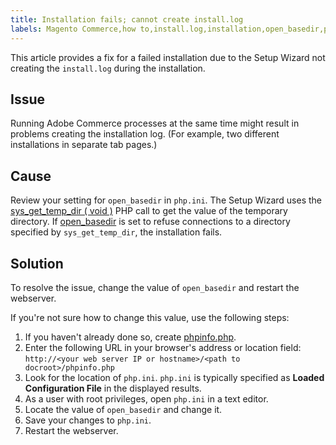 ```yaml
---
title: Installation fails; cannot create install.log
labels: Magento Commerce,how to,install.log,installation,open_basedir,php.ini,phpinfo.php,setup,wizard,Adobe Commerce
---
```


This article provides a fix for a failed installation due to the Setup Wizard not creating the `install.log` during the installation.

## Issue

Running Adobe Commerce processes at the same time might result in problems creating the installation log. (For example, two different installations in separate tab pages.)

## Cause

Review your setting for `open_basedir` in `php.ini`. The Setup Wizard uses the [sys\_get\_temp\_dir ( void )](http://php.net/manual/en/function.sys-get-temp-dir.php) PHP call to get the value of the temporary directory. If [open\_basedir](http://php.net/manual/en/ini.core.php#ini.open-basedir) is set to refuse connections to a directory specified by `sys_get_temp_dir`, the installation fails.

## Solution

To resolve the issue, change the value of `open_basedir` and restart the webserver.

If you're not sure how to change this value, use the following steps:

1. If you haven't already done so, create [phpinfo.php](https://devdocs.magento.com/guides/v2.3/install-gde/prereq/optional.html#install-optional-phpinfo).
1. Enter the following URL in your browser's address or location field: `http://<your web server IP or hostname>/<path to docroot>/phpinfo.php`     
1. Look for the location of `php.ini`.     `php.ini` is typically specified as **Loaded Configuration File** in the displayed results.    
1. As a user with root privileges, open `php.ini` in a text editor.    
1. Locate the value of `open_basedir` and change it.
1. Save your changes to `php.ini`.
1. Restart the webserver.
